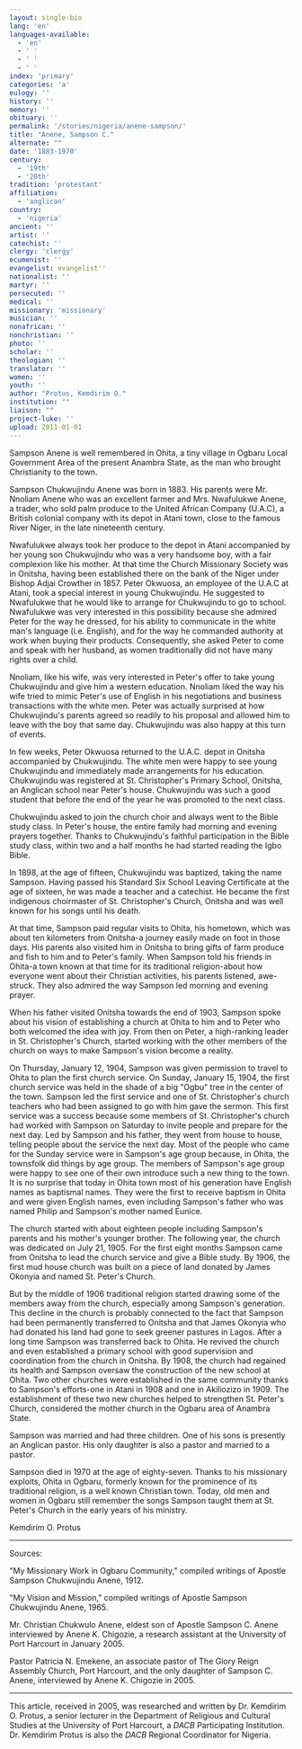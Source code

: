 ```yaml
---
layout: single-bio
lang: 'en'
languages-available:
  - 'en'
  - ' '
  - ' '
  - ' '
index: 'primary'
categories: 'a'
eulogy: ''
history: ''
memory: ''
obituary: ''
permalink: '/stories/nigeria/anene-sampson/'
title: "Anene, Sampson C."
alternate: ""
date: '1883-1970'
century:
  - '19th'
  - '20th'
tradition: 'protestant'
affiliation:
  - 'anglican'
country:
  - 'nigeria'
ancient: ''
artist: ''
catechist: ''
clergy: 'clergy'
ecumenist: ''
evangelist: evangelist''
nationalist: ''
martyr: ''
persecuted: ''
medical: ''
missionary: 'missionary'
musician: ''
nonafrican: ''
nonchristian: ''
photo: ''
scholar: ''
theologian: ''
translator: ''
women: ''
youth: ''
author: "Protus, Kemdirim O."
institution: ""
liaison: ""
project-luke: ''
upload: 2011-01-01
---
```




Sampson Anene is well remembered in Ohita, a tiny village in Ogbaru Local Government Area of the present Anambra State, as the man who brought Christianity to the town.

Sampson Chukwujindu Anene was born in 1883. His parents were Mr. Nnoliam Anene who was an excellent farmer and Mrs. Nwafulukwe Anene, a trader, who sold palm produce to the United African Company (U.A.C), a British colonial company with its depot in Atani town, close to the famous River Niger, in the late nineteenth century.

Nwafulukwe always took her produce to the depot in Atani accompanied by her young son Chukwujindu who was a very handsome boy, with a fair complexion like his mother. At that time the Church Missionary Society was in Onitsha, having been established there on the bank of the Niger under Bishop Adjai Crowther in 1857. Peter Okwuosa, an employee of the U.A.C at Atani, took a special interest in young Chukwujindu. He suggested to Nwafulukwe that he would like to arrange for Chukwujindu to go to school. Nwafulukwe was very interested in this possibility because she admired Peter for the way he dressed, for his ability to communicate in the white man's language (i.e. English), and for the way he commanded authority at work when buying their products. Consequently, she asked Peter to come and speak with her husband, as women traditionally did not have many rights over a child.

Nnoliam, like his wife, was very interested in Peter's offer to take young Chukwujindu and give him a western education. Nnoliam liked the way his wife tried to mimic Peter's use of English in his negotiations and business transactions with the white men. Peter was actually surprised at how Chukwujindu's parents agreed so readily to his proposal and allowed him to leave with the boy that same day. Chukwujindu was also happy at this turn of events.

In few weeks, Peter Okwuosa returned to the U.A.C. depot in Onitsha accompanied by Chukwujindu. The white men were happy to see young Chukwujindu and immediately made arrangements for his education. Chukwujindu was registered at St. Christopher's Primary School, Onitsha, an Anglican school near Peter's house. Chukwujindu was such a good student that before the end of the year he was promoted to the next class.

Chukwujindu asked to join the church choir and always went to the Bible study class. In Peter's house, the entire family had morning and evening prayers together. Thanks to Chukwujindu's faithful participation in the Bible study class, within two and a half months he had started reading the Igbo Bible.

In 1898, at the age of fifteen, Chukwujindu was baptized, taking the name Sampson. Having passed his Standard Six School Leaving Certificate at the age of sixteen, he was made a teacher and a catechist. He became the first indigenous choirmaster of St. Christopher's Church, Onitsha and was well known for his songs until his death.

At that time, Sampson paid regular visits to Ohita, his hometown, which was about ten kilometers from Onitsha-a journey easily made on foot in those days. His parents also visited him in Onitsha to bring gifts of farm produce and fish to him and to Peter's family. When Sampson told his friends in Ohita-a town known at that time for its traditional religion-about how everyone went about their Christian activities, his parents listened, awe-struck. They also admired the way Sampson led morning and evening prayer.

When his father visited Onitsha towards the end of 1903, Sampson spoke about his vision of establishing a church at Ohita to him and to Peter who both welcomed the idea with joy. From then on Peter, a high-ranking leader in St. Christopher's Church, started working with the other members of the church on ways to make Sampson's vision become a reality.

On Thursday, January 12, 1904, Sampson was given permission to travel to Ohita to plan the first church service. On Sunday, January 15, 1904, the first church service was held in the shade of a big "Ogbu" tree in the center of the town. Sampson led the first service and one of St. Christopher's church teachers who had been assigned to go with him gave the sermon. This first service was a success because some members of St. Christopher's church had worked with Sampson on Saturday to invite people and prepare for the next day. Led by Sampson and his father, they went from house to house, telling people about the service the next day. Most of the people who came for the Sunday service were in Sampson's age group because, in Ohita, the townsfolk did things by age group. The members of Sampson's age group were happy to see one of their own introduce such a new thing to the town. It is no surprise that today in Ohita town most of his generation have English names as baptismal names. They were the first to receive baptism in Ohita and were given English names, even including Sampson's father who was named Philip and Sampson's mother named Eunice.

The church started with about eighteen people including Sampson's parents and his mother's younger brother. The following year, the church was dedicated on July 21, 1905. For the first eight months Sampson came from Onitsha to lead the church service and give a Bible study. By 1906, the first mud house church was built on a piece of land donated by James Okonyia and named St. Peter's Church.

But by the middle of 1906 traditional religion started drawing some of the members away from the church, especially among Sampson's generation. This decline in the church is probably connected to the fact that Sampson had been permanently transferred to Onitsha and that James Okonyia who had donated his land had gone to seek greener pastures in Lagos. After a long time Sampson was transferred back to Ohita. He revived the church and even established a primary school with good supervision and coordination from the church in Onitsha. By 1908, the church had regained its health and Sampson oversaw the construction of the new school at Ohita. Two other churches were established in the same community thanks to Sampson's efforts-one in Atani in 1908 and one in Akiliozizo in 1909. The establishment of these two new churches helped to strengthen St. Peter's Church, considered the mother church in the Ogbaru area of Anambra State.

Sampson was married and had three children. One of his sons is presently an Anglican pastor. His only daughter is also a pastor and married to a pastor.

Sampson died in 1970 at the age of eighty-seven. Thanks to his missionary exploits, Ohita in Ogbaru, formerly known for the prominence of its traditional religion, is a well known Christian town. Today, old men and women in Ogbaru still remember the songs Sampson taught them at St. Peter's Church in the early years of his ministry.

Kemdirim O. Protus

---

Sources:

"My Missionary Work in Ogbaru Community," compiled writings of Apostle Sampson Chukwujindu Anene, 1912.

"My Vision and Mission," compiled writings of Apostle Sampson Chukwujindu Anene, 1965.

Mr. Christian Chukwulo Anene, eldest son of Apostle Sampson C. Anene interviewed by Anene K. Chigozie, a research assistant at the University of Port Harcourt in January 2005.

Pastor Patricia N. Emekene, an associate pastor of The Glory Reign Assembly Church, Port Harcourt, and the only daughter of Sampson C. Anene, interviewed by Anene K. Chigozie in 2005.

---

This article, received in 2005, was researched and written by Dr. Kemdirim O. Protus,
a senior lecturer in the Department of Religious and Cultural Studies at the University of Port Harcourt, a *DACB* Participating Institution. Dr. Kemdirim Protus is also the *DACB* Regional Coordinator for Nigeria.

